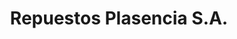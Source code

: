 ---
title: "Repuestos Plasencia S.A."
url: /plasencia/repuestos-plasencia-s-a/
shop: piezas de automóviles
---